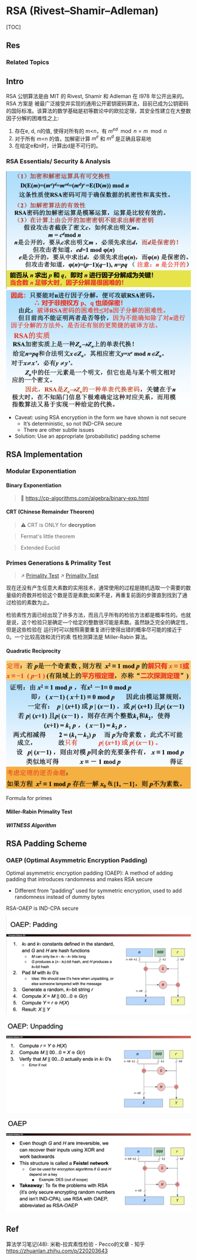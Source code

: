 # RSA (Rivest–Shamir–Adleman)

[TOC]



## Res
### Related Topics



## Intro
RSA 公钥算法是由 MIT 的 Rivest, Shamir 和 Adleman 在 I978 年公开出来的。RSA 方案是 被最广泛接受并实现的通用公开密钥密码算法，目前已成为公钥密码的国际标准。该算法的数学基础是初等数论中的欧拉定理，其安全性建立在大整数因子分解的困难性之上:
1. 存在e, d, n的值, 使得对所有的 m<n，有 $m^{ed} \mod n = m\mod n$
2. 对于所有 m<n 的值，加解密计算 $m^e$ 和 $m^d$ 是正确且容易地 
3. 在给定e和n时，计算出d是不可行的。


### RSA Essentials/ Security & Analysis
![](../../../../../../../../Assets/Pics/Screenshot%202023-04-26%20at%202.00.50%20PM.png)
![](../../../../../../../../Assets/Pics/Screenshot%202023-04-26%20at%202.01.17%20PM.png)

- Caveat: using RSA encryption in the form we have shown is not secure
	- It’s deterministic, so not IND-CPA secure
	- There are other subtle issues
- Solution: Use an appropriate (probabilistic) padding scheme



## RSA Implementation 
### Modular Exponentiation
#### Binary Exponentiation
> 🔗 https://cp-algorithms.com/algebra/binary-exp.html
#### CRT (Chinese Remainder Theorem)
> ⚠ CRT is ONLY for **decryption**

> Fermat's little theorem

> Extended Euclid


### Primes Generations & Primality Test
> ↗ [Primality Test](../../../../../../../🧮%20Math%20&%20Theoretical%20Computer%20Science%20(TCS)/🧊%20Algebra/Elementary%20Theory%20of%20Numbers/Primality%20Test/Primality%20Test.md)
> ↗ [Primality Test](../../../../../../../🔑%20CS%20Core/🦄%20Algorithm%20&%20Data%20Structure/Programming%20Implementation%20of%20Math%20Problems/Algebra%20Problems/Number%20Theory%20Problems/Primality%20Test.md)

现在还没有产生任意大素数的实用技术，通常使用的过程是随机选取一个需要的数量级的奇数并检验这个数是否是素数;如果不是，再重复前面的步骤直到找到了通过检验的素数为止。

检验素性方面已经出现了许多方法，而且几乎所有的检验方法都是概率性的。也就是说，这个检验只是确定—个给定的整数很可能是素数。虽然缺乏完全的确定性，但是这些检验在 运行时可以按照需要重复进行使得出错的概率尽可能的接近于 0。一个比较高效和流行的素 性检测算法是 Miller-Rabin 算法。
#### Quadratic Reciprocity
![](../../../../../../../../Assets/Pics/Screenshot%202023-04-26%20at%202.46.30%20PM.png)

Formula for primes


#### Miller-Rabin Primality Test
##### WITNESS Algorithm



## RSA Padding Scheme
### OAEP (Optimal Asymmetric Encryption Padding)
Optimal asymmetric encryption padding (OAEP): A method of adding padding that introduces randomness and makes RSA secure
- Different from “padding” used for symmetric encryption, used to add randomness instead of dummy bytes

RSA-OAEP is IND-CPA secure

![](../../../../../../../../Assets/Pics/Screenshot%202024-10-03%20at%2013.41.57.png)

![](../../../../../../../../Assets/Pics/Screenshot%202024-10-03%20at%2013.42.15.png)

![](../../../../../../../../Assets/Pics/Screenshot%202024-10-03%20at%2013.42.24.png)



## Ref
算法学习笔记(48): 米勒-拉宾素性检验 - Pecco的文章 - 知乎 https://zhuanlan.zhihu.com/p/220203643

[Binary Exponentiation | Algorothem for Competitive Programming]: https://cp-algorithms.com/algebra/binary-exp.html



